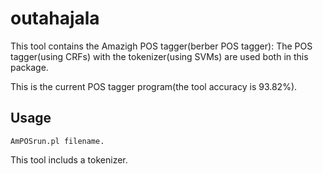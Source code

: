 # outahajala

This tool contains the Amazigh POS tagger(berber POS tagger): The POS tagger(using CRFs) with the tokenizer(using SVMs) are used both in this package.

This is the current POS tagger program(the tool accuracy is 93.82%).

## Usage

```
AmPOSrun.pl filename.
```

This tool includs a tokenizer.
